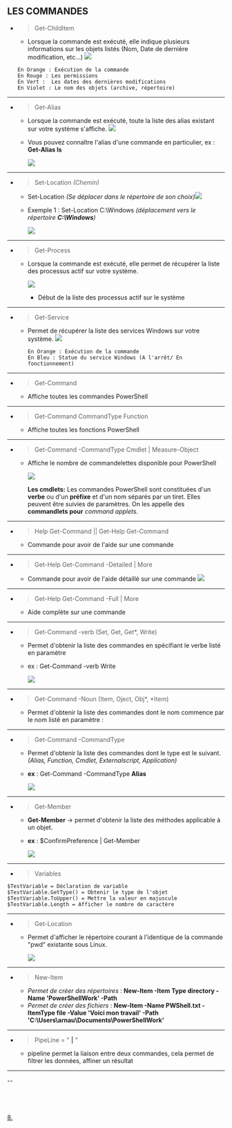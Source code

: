 ## LES COMMANDES

   - >Get-Childltem  
      -  Lorsque la commande est exécuté, elle indique plusieurs informations sur les objets listés (Nom, Date de dernière modification, etc...)
            ![](Images/Linux.PNG)
        ```
        En Orange : Exécution de la commande
        En Rouge : Les permissions 
        En Vert :  Les dates des dernières modifications
        En Violet : Le nom des objets (archive, répertoire) 
        ```
 ---        
  - >Get-Alias
      - Lorsque la commande est exécuté, toute la liste des alias existant sur votre système s'affiche.
            ![](Images/Alias.PNG)
    
    -  Vous pouvez connaître l'alias d'une commande en particulier, ex : **Get-Alias ls**

        ![](Images/ls.PNG)
---
- >Set-Location *(Chemin)*
    - Set-Location *(Se déplacer dans le répertoire de son choix)*![](Images/image0.jpg)
    - Exemple 1 : Set-Location C:\Windows *(déplacement vers le répertoire **C:\Windows**)*

        ![](Images/Capture4.PNG)

---
- >Get-Process 
  - Lorsque la commande est exécuté, elle permet de récupérer la liste des processus actif sur votre système.

    ![](Images/getprocess.PNG)
    - Début de la liste des processus actif sur le système


---
- >Get-Service
  - Permet de récupérer la liste des services Windows sur votre système. 
        ![](Images/getservice.PNG)
  
    ```
    En Orange : Exécution de la commande
    En Bleu : Statue du service Windows (A l'arrêt/ En fonctionnement)
---
- >Get-Command
  - Affiche toutes les commandes PowerShell
---
- >Get-Command CommandType Function 
  - Affiche toutes les fonctions PowerShell
  
 ---

 - >Get-Command -CommandType Cmdlet | Measure-Object
    - Affiche le nombre de commandelettes disponible pour PowerShell

        ![](Images/cmdlets.PNG)

        
        **Les cmdlets:** 
        Les commandes PowerShell sont constituées d'un **verbe** ou d'un **préfixe** et d'un nom séparés par un tiret. Elles peuvent être suivies de paramètres. On les appelle des **commandlets pour** *command applets*.

---



- >Help Get-Command || Get-Help Get-Command
     - Commande pour avoir de l'aide sur une commande
 ---
- >Get-Help Get-Command -Detailed | More
    - Commande pour avoir de l'aide détaillé sur une commande
    ![](Images/detailed.PNG)

---

- > Get-Help Get-Command -Full | More 
  - Aide complète sur une commande 
  
---

- >Get-Command -verb (Set, Get, Get*, Write)
  - Permet d'obtenir la liste des commandes en spécifiant le verbe listé en paramètre
  - ex : Get-Command -verb Write

    ![](Images/write.PNG) 
---
-  >Get-Command -Noun (Item, Oject, Obj*, *Item)
   -  Permet d'obtenir la liste des commandes dont le nom commence par le nom listé en paramètre :
  
---

- > Get-Command -CommandType 
    - Permet d'obtenir la liste des commandes dont le type est le suivant. *(Alias, Function, Cmdlet, Externalscript, Application)*
    -  **ex** : Get-Command -CommandType **Alias**

        ![](Images/typealias.PNG)
---
- > Get-Member
  - **Get-Member** -> permet d'obtenir la liste des méthodes applicable à un objet.
  - **ex** : $ConfirmPreference | Get-Member
  
    ![](Images/preference.PNG)

---
- >Variables
```
$TestVariable = Déclaration de variable 
$TestVariable.GetType() = Obtenir le type de l'objet
$TestVariable.ToUpper() = Mettre la valeur en majuscule
$TestVariable.Length = Afficher le nombre de caractère
```

---

- >Get-Location 
  - Permet d'afficher le répertoire courant à l'identique de la commande "pwd" existante sous Linux.

    ![](Images/pwd.PNG)
---

- >New-Item 
  -  *Permet de créer des répertoires* : 
   **New-Item -Item Type directory -Name 'PowerShellWork' -Path**
  - *Permet de créer des fichiers* :
   **New-Item -Name PWShell.txt -ItemType file -Value 'Voici mon travail' -Path 'C:\Users\arnau\Documents\PowerShellWork'**

---

 - >PipeLine = "  **|**  "
    - pipeline permet la liaison entre deux commandes, cela permet de filtrer les données, affiner un résultat
--- 

--
<br/>
<br/>
<br/>
<br/>
<br/> 
 [8.](https://github.com/Anescoo/Linux/blob/main/Source.md)
